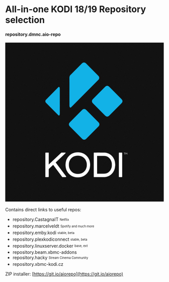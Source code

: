 # All-in-one KODI 18/19 Repository selection
#### repository.dmnc.aio-repo

![](repository.dmnc.aio-repo/icon.png)

Contains direct links to useful repos:
* repository.CastagnaIT <sub><sup>Netflix</sup></sub>
* repository.marcelveldt <sub><sup>Spotify and much more</sup></sub>
* repository.emby.kodi <sub><sup>stable, beta</sup></sub>
* repository.plexkodiconnect <sub><sup>stable, beta</sup></sub>
* repository.linuxserver.docker <sub><sup>base, ext</sup></sub>
* repository.beam.xbmc-addons
* repository.hacky <sub><sup>Stream Cinema Community</sup></sub>
* repository.xbmc-kodi.cz

ZIP installer: [https://git.io/aiorepo](https://git.io/aiorepo)
